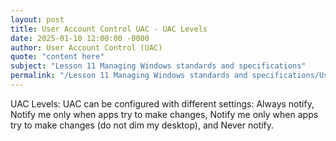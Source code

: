 ```yaml
---
layout: post
title: User Account Control UAC - UAC Levels
date: 2025-01-10 12:00:00 -0000
author: User Account Control (UAC)
quote: "content here"
subject: "Lesson 11 Managing Windows standards and specifications"
permalink: "/Lesson 11 Managing Windows standards and specifications/User Account Control (UAC)/User Account Control UAC - UAC Levels"
---
```


UAC Levels: UAC can be configured with different settings: Always notify, Notify me only when apps try to make changes, Notify me only when apps try to make changes (do not dim my desktop), and Never notify.
